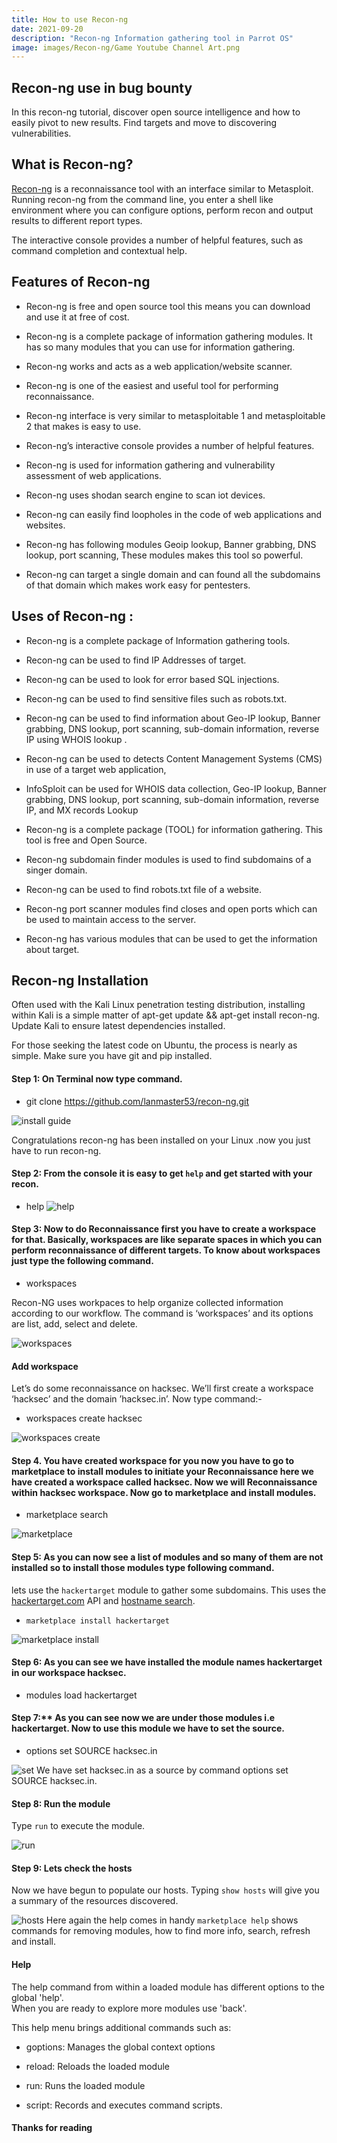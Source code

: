 ```yaml
---
title: How to use Recon-ng
date: 2021-09-20
description: "Recon-ng Information gathering tool in Parrot OS"
image: images/Recon-ng/Game Youtube Channel Art.png
---
```


## Recon-ng use in bug bounty

In this recon-ng tutorial, discover open source intelligence and how to easily pivot to new results. Find targets and move to discovering vulnerabilities.

## What is Recon-ng?

[Recon-ng](https://github.com/lanmaster53/recon-ng) is a reconnaissance tool with an interface similar to Metasploit. Running recon-ng from the command line, you enter a shell like environment where you can configure options, perform recon and output results to different report types.

The interactive console provides a number of helpful features, such as command completion and contextual help.

## Features of Recon-ng

- Recon-ng is free and open source tool this means you can download and use it at free of cost.

- Recon-ng is a complete package of information gathering modules. It has so many modules that you can use for information gathering.

- Recon-ng works and acts as a web application/website scanner.

- Recon-ng is one of the easiest and useful tool for performing reconnaissance.

- Recon-ng interface is very similar to metasploitable 1 and metasploitable 2 that makes is easy to use.

- Recon-ng’s interactive console provides a number of helpful features.

- Recon-ng is used for information gathering and vulnerability assessment of web applications.

- Recon-ng uses shodan search engine to scan iot devices.

- Recon-ng can easily find loopholes in the code of web applications and websites.

- Recon-ng has following modules Geoip lookup, Banner grabbing, DNS lookup, port scanning, These modules makes this tool so powerful.

- Recon-ng can target a single domain and can found all the subdomains of that domain which makes work easy for pentesters.

## Uses of Recon-ng :

- Recon-ng is a complete package of Information gathering tools.

- Recon-ng can be used to find IP Addresses of target.

- Recon-ng can be used to look for error based SQL injections.

- Recon-ng can be used to find sensitive files such as robots.txt.

- Recon-ng can be used to find information about Geo-IP lookup, Banner grabbing, DNS lookup, port scanning, sub-domain information, reverse IP using WHOIS lookup .

- Recon-ng can be used to detects Content Management Systems (CMS) in use of a target web application,

- InfoSploit can be used for WHOIS data collection, Geo-IP lookup, Banner grabbing, DNS lookup, port scanning, sub-domain information, reverse IP, and MX records Lookup

- Recon-ng is a complete package (TOOL) for information gathering. This tool is free and Open Source.

- Recon-ng subdomain finder modules is used to find subdomains of a singer domain.

- Recon-ng can be used to find robots.txt file of a website.

- Recon-ng port scanner modules find closes and open ports which can be used to maintain access to the server.

- Recon-ng has various modules that can be used to get the information about target.

## Recon-ng Installation

Often used with the Kali Linux penetration testing distribution, installing within Kali is a simple matter of apt-get update && apt-get install recon-ng. Update Kali to ensure latest dependencies installed.

For those seeking the latest code on Ubuntu, the process is nearly as simple. Make sure you have git and pip installed.

#### Step 1: On Terminal now type command.

- git clone https://github.com/lanmaster53/recon-ng.git

![install guide](https://i.postimg.cc/hPHJ0wn5/install.png)

Congratulations recon-ng has been installed on your Linux .now you just have to run recon-ng.

#### Step 2: From the console it is easy to get `help` and get started with your recon.

- help
  ![help](https://i.postimg.cc/mrSNJR2D/help.png)

#### Step 3: Now to do Reconnaissance first you have to create a workspace for that. Basically, workspaces are like separate spaces in which you can perform reconnaissance of different targets. To know about workspaces just type the following command.

- workspaces

Recon-NG uses workpaces to help organize collected information according to our workflow. The command is ‘workspaces’ and its options are list, add, select and delete.

![workspaces](https://i.postimg.cc/Df891fgn/workspaces.png)

#### Add workspace

Let’s do some reconnaissance on hacksec. We’ll first create a workspace ‘hacksec’ and the domain ’hacksec.in’.
Now type command:-

- workspaces create hacksec

![workspaces create](https://i.postimg.cc/65NTPPT2/hacksec-wrk.png)

#### Step 4. You have created workspace for you now you have to go to marketplace to install modules to initiate your Reconnaissance here we have created a workspace called hacksec. Now we will Reconnaissance within hacksec workspace. Now go to marketplace and install modules.

- marketplace search

![marketplace](https://i.postimg.cc/htvJ8dfp/markt.png)

#### Step 5: As you can now see a list of modules and so many of them are not installed so to install those modules type following command.

lets use the `hackertarget` module to gather some subdomains. This uses the [hackertarget.com](https://hackertarget.com/) API and [hostname search](https://hackertarget.com/find-dns-host-records/).

- `marketplace install hackertarget`

![marketplace install](https://i.postimg.cc/Twff9ztf/hacktrgt.png)

#### Step 6: As you can see we have installed the module names hackertarget in our workspace hacksec.

- modules load hackertarget

#### Step 7:\*\* As you can see now we are under those modules i.e hackertarget. Now to use this module we have to set the source.

- options set SOURCE hacksec.in

![set](https://i.postimg.cc/J443gtsB/scr.png)
We have set hacksec.in as a source by command options set SOURCE hacksec.in.

#### Step 8: Run the module

Type `run` to execute the module.

![run](https://i.postimg.cc/fTv0mG7f/run.png)

#### Step 9: Lets check the hosts

Now we have begun to populate our hosts. Typing `show hosts` will give you a summary of the resources discovered.

![hosts](https://i.postimg.cc/T341cfKg/show.png)
Here again the help comes in handy `marketplace help` shows commands for removing modules, how to find more info, search, refresh and install.

#### Help

The help command from within a loaded module has different options to the global 'help'.  
When you are ready to explore more modules use 'back'.

This help menu brings additional commands such as:

- goptions: Manages the global context options
- reload: Reloads the loaded module

- run: Runs the loaded module
- script: Records and executes command scripts.

#### Thanks for reading